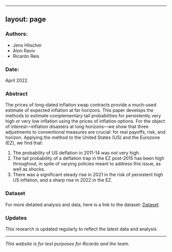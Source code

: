 
---
layout: page
---


### Authors:
- Jens Hilscher
- Alon Raviv
- Ricardo Reis

### Date:
April 2022

### Abstract
The prices of long-dated inflation swap contracts provide a much-used estimate of expected inflation at far horizons. This paper develops the methods to estimate complementary tail probabilities for persistently very high or very low inflation using the prices of inflation options. For the object of interest—inflation disasters at long horizons—we show that three adjustments to conventional measures are crucial: for real payoffs, risk, and horizon. Applying the method to the United States (US) and the Eurozone (EZ), we find that:
1. The probability of US deflation in 2011-14 was not very high.
2. The tail probability of a deflation trap in the EZ post-2015 has been high throughout, in spite of varying policies meant to address this issue, as well as shocks.
3. There was a significant steady rise in 2021 in the risk of persistent high US inflation, and a sharp rise in 2022 in the EZ.

### Dataset
For more detailed analysis and data, here is a link to the dataset: [Dataset](figure6us.csv)

### Updates
This research is updated regularly to reflect the latest data and analysis.

---

*This website is for test purposes for Ricardo and the team.*



